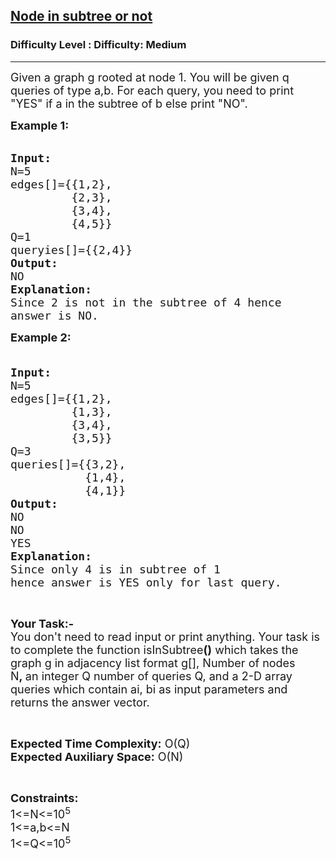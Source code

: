 <h2><a href="https://www.geeksforgeeks.org/problems/find-alice/1?page=2&difficulty=Medium&status=unsolved,attempted&sprint=94ade6723438d94ecf0c00c3937dad55&sortBy=accuracy">Node in subtree or not</a></h2><h3>Difficulty Level : Difficulty: Medium</h3><hr><div class="problems_problem_content__Xm_eO"><p><span style="font-size: 18px;">Given a graph g rooted at node 1. You will be given q queries of type a,b. For each query, you need to print "YES" if a in the subtree of b else print "NO".</span></p>
<p><span style="font-size: 18px;"><strong>Example 1:</strong> </span><br>&nbsp;</p>
<pre><span style="font-size: 18px;"><strong>Input:</strong> 
N=5 
edges[]={{1,2},
         {2,3}, 
&nbsp;        {3,4},
&nbsp;        {4,5}} 
Q=1 
queryies[]={{2,4}} 
<strong>Output:</strong> 
NO 
<strong>Explanation:</strong> 
Since 2 is not in the subtree of 4 hence 
answer is NO.</span></pre>
<p><strong><span style="font-size: 18px;">Example 2:</span></strong></p>
<pre><span style="font-size: 18px;">
<strong>Input:
</strong>N=5
edges[]={{1,2},
         {1,3},
         {3,4},
         {3,5}}
Q=3
queries[]={{3,2},
&nbsp;          {1,4},
&nbsp;          {4,1}}
<strong>Output:</strong>
NO
NO
YES
<strong>Explanation:</strong>
Since only 4 is in subtree of 1 
hence answer is YES only for last query.</span></pre>
<p>&nbsp;</p>
<p><span style="font-size: 18px;"><strong>Your Task:-</strong><br>You don't need to read input or print anything. Your task is to complete the function isInSubtree<strong>()</strong>&nbsp;which takes the graph g in adjacency list format&nbsp;g[], Number of nodes N<strong>,&nbsp;</strong>an integer Q number of queries Q, and a 2-D array queries which contain ai, bi as input parameters&nbsp;and returns the answer vector.</span></p>
<p>&nbsp;</p>
<p><span style="font-size: 18px;"><strong>Expected Time Complexity:</strong>&nbsp;O(Q)<br><strong>Expected Auxiliary Space:</strong>&nbsp;O(N)</span></p>
<p>&nbsp;</p>
<p><span style="font-size: 18px;"><strong>Constraints:</strong><br>1&lt;=N&lt;=10<sup>5</sup><br>1&lt;=a,b&lt;=N<br>1&lt;=Q&lt;=10<sup>5</sup></span></p></div>